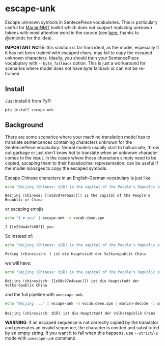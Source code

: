 # escape-unk
Escape unknown symbols in SentecePiece vocabularies.
This is particulary useful for [MarianNMT](https://github.com/marian-nmt/marian) toolkit which does not support replacing unknown tokens with most attentive word in the source (see [here](https://github.com/marian-nmt/marian-dev/issues/732), thanks to @emjotde for the idea).

**IMPORTANT NOTE**: this solution is far from ideal, as the model, especially if it has not been trained with escaped chars, may fail to copy the escaped unknown characters. Ideally, you should train your SentencePiece vocabulary with `--byte_fallback` option. This is just a workaround for scenarios where model does not have byte fallback or can not be re-trained.

## Install
Just install it from PyPi
```
pip install escape-unk
```

## Background
There are some scenarios where your machine translation model has to translate sentencences containing characters unknown for the SentencePiece vocabulary.
Neural models usually start to hallucinate, throw out garbage or just don't know hot to translate when an unknown character comes to the input.
In the cases where those characters simply need to be copied, escaping them to their hexadecimal representation, can be useful if the model manages to copy the escaped symbols.

Escape Chinese characters in an English-German vocabulary is just like:
```bash
echo "Beijing (Chinese: 北京) is the capital of the People's Republic of China" | escape-unk -m vocab.deen.spm
```
```
Beijing (Chinese: [[e58c97e4baac]]) is the capital of the People's Republic of China
```

or escaping emojis
```bash
echo "I ❤️ you" | escape-unk -m vocab.deen.spm
```
```
I [[e29da4efb88f]] you
```

So instead of:
```bash
echo "Beijing (Chinese: 北京) is the capital of the People's Republic of China" | marian-decoder -c model.config.yml
```
```
Peking (chinesisch: ) ist die Hauptstadt der Volksrepublik China
```

we will have:
```bash
echo "Beijing (Chinese: 北京) is the capital of the People's Republic of China" | escape-unk -m vocab.deen.spm | marian-decoder -c model.config.yml
```
```
Beijing (chinesisch: [[e58c97e4baac]]) ist die Hauptstadt der Volksrepublik China
```

and the full pipeline with `unescape-unk`:
```bash
echo "Beijing ..." | escape-unk -m vocab.deen.spm | marian-decode -c config.yml | unescape-unk
```
```
Beijing (chinesisch: 北京) ist die Hauptstadt der Volksrepublik China
```

**WARNING**: if an escaped sequence is not correctly copied by the translator and generates an invalid sequence,
the character is omitted and substituted by an empty string.
If you want it to fail when this happens, use `--strict`/`-s` mode with `unescape-unk` command.

